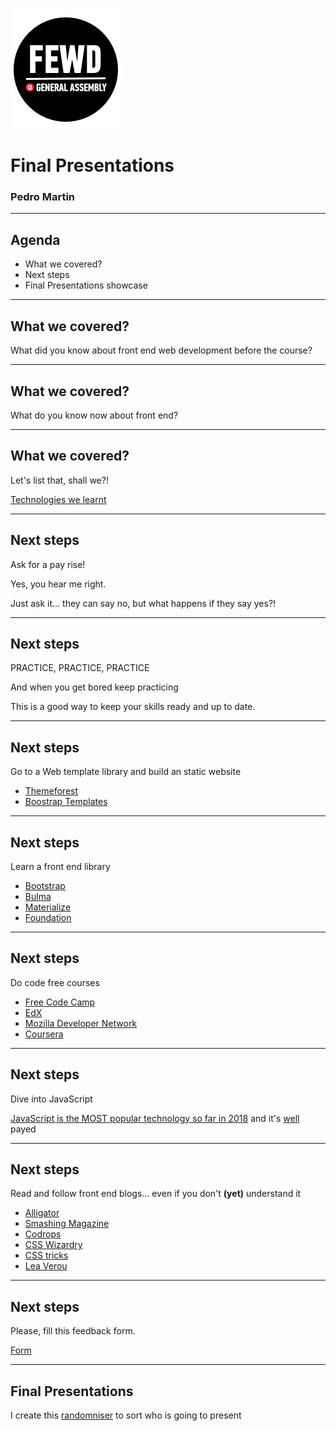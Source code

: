 ![GeneralAssemb.ly](../../img/icons/FEWD_Logo.png)

# Final Presentations

### Pedro Martin

---

## Agenda

* What we covered?
* Next steps
* Final Presentations showcase

---

## What we covered?

What did you know about front end web development before the course?

---

## What we covered?

What do you know now about front end?

---

## What we covered?

Let's list that, shall we?!

[Technologies we learnt](https://pataruco.github.io/ga-technologies/)

---

## Next steps

Ask for a pay rise!

Yes, you hear me right.

Just ask it... they can say no, but what happens if they say yes?!

---

## Next steps

PRACTICE, PRACTICE, PRACTICE

And when you get bored keep practicing

This is a good way to keep your skills ready and up to date.

---

## Next steps

Go to a Web template library and build an static website

* [Themeforest](https://themeforest.net/free/wordpress-themes)
* [Boostrap Templates](https://startbootstrap.com/)

---

## Next steps

Learn a front end library

* [Bootstrap](https://getbootstrap.com/)
* [Bulma](https://bulma.io/)
* [Materialize](https://materializecss.com/)
* [Foundation](https://foundation.zurb.com/)

---

## Next steps

Do code free courses

* [Free Code Camp](https://www.freecodecamp.org/)
* [EdX](https://www.edx.org/course/?subject=Computer%20Science&language=English&level=Introductory)
* [Mozilla Developer Network](https://developer.mozilla.org/en-US/docs/Learn)
* [Coursera](https://www.coursera.org/courses?languages=en&query=full+stack+web+development&userQuery=web+development)

---

## Next steps

Dive into JavaScript

[JavaScript is the MOST popular technology so far in 2018](https://insights.stackoverflow.com/survey/2018/#technology)
and it's [well](https://insights.stackoverflow.com/survey/2018/#top-paying-technologies) payed

---

## Next steps

Read and follow front end blogs... even if you don't **(yet)** understand it

* [Alligator](https://alligator.io)
* [Smashing Magazine](https://www.smashingmagazine.com)
* [Codrops](https://tympanus.net/codrops/)
* [CSS Wizardry](https://csswizardry.com/)
* [CSS tricks](https://css-tricks.com/)
* [Lea Verou](http://lea.verou.me/)

---

## Next steps

Please, fill this feedback form.

[Form](http://bit.ly/glafeedback)

---

## Final Presentations

I create this [randomniser](http://pataruco.github.io/random-picker/) to sort who is going to present
